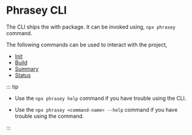 # Phrasey CLI

The CLI ships the with package. It can be invoked using, `npx phrasey` command.

The following commands can be used to interact with the project,

-   [Init](./init.md)
-   [Build](./init.md)
-   [Summary](./init.md)
-   [Status](./status.md)

::: tip

-   Use the `npx phrasey help` command if you have trouble using the CLI.

-   Use the `npx phrasey <command-name> --help` command if you have trouble using the command.

:::
